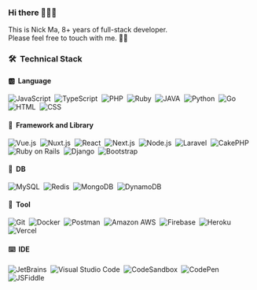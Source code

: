 ### Hi there 🙇🏽‍♂️

This is Nick Ma, 8+ years of full-stack developer.<br>
Please feel free to touch with me. 🤙🏼
<!--
**nickmadev/nickmadev** is a ✨ _special_ ✨ repository because its `README.md` (this file) appears on your GitHub profile.

Here are some ideas to get you started:

- 🔭 I’m currently working on ...
- 🌱 I’m currently learning ...
- 👯 I’m looking to collaborate on ...
- 🤔 I’m looking for help with ...
- 💬 Ask me about ...
- 📫 How to reach me: ...
- 😄 Pronouns: ...
- ⚡ Fun fact: ...
-->

### 🛠 &nbsp;Technical Stack

#### 🆎 &nbsp;Language
![JavaScript](https://img.shields.io/badge/-JavaScript-05122A?style=flat&logo=javascript)&nbsp;
![TypeScript](https://img.shields.io/badge/-TypeScript-05122A?style=flat&logo=typescript)&nbsp;
![PHP](https://img.shields.io/badge/-PHP-05122A?style=flat&logo=php)&nbsp;
![Ruby](https://img.shields.io/badge/-Ruby-05122A?style=flat&logo=ruby&logoColor=red)&nbsp;
![JAVA](https://img.shields.io/badge/-JAVA-05122A?style=flat&logo=java)&nbsp;
![Python](https://img.shields.io/badge/-Python-05122A?style=flat&logo=python)&nbsp;
![Go](https://img.shields.io/badge/-Go-05122A?style=flat&logo=go)&nbsp;
![HTML](https://img.shields.io/badge/-HTML-05122A?style=flat&logo=HTML5)&nbsp;
![CSS](https://img.shields.io/badge/-CSS-05122A?style=flat&logo=CSS3&logoColor=1572B6)&nbsp;
#### 🧩 &nbsp;Framework and Library
![Vue.js](https://img.shields.io/badge/-Vue.js-05122A?style=flat&logo=vuedotjs)&nbsp;
![Nuxt.js](https://img.shields.io/badge/-Nuxt.js-05122A?style=flat&logo=nuxtdotjs)&nbsp;
![React](https://img.shields.io/badge/-React-05122A?style=flat&logo=react)&nbsp;
![Next.js](https://img.shields.io/badge/-Next.js-05122A?style=flat&logo=nextdotjs)&nbsp;
![Node.js](https://img.shields.io/badge/-Node.js-05122A?style=flat&logo=node.js)&nbsp;
![Laravel](https://img.shields.io/badge/-Laravel-05122A?style=flat&logo=laravel)&nbsp;
![CakePHP](https://img.shields.io/badge/-CakePHP-05122A?style=flat&logo=cakephp)&nbsp;
![Ruby on Rails](https://img.shields.io/badge/-Rails-05122A?style=flat&logo=rubyonrails&logoColor=red)&nbsp;
![Django](https://img.shields.io/badge/-Django-05122A?style=flat&logo=django)&nbsp;
![Bootstrap](https://img.shields.io/badge/-Bootstrap-05122A?style=flat&logo=bootstrap&logoColor=563D7C)
#### 💽 &nbsp;DB
![MySQL](https://img.shields.io/badge/-MySQL-05122A?style=flat&logo=mysql&logoColor=white)&nbsp;
![Redis](https://img.shields.io/badge/-Redis-05122A?style=flat&logo=redis)&nbsp;
![MongoDB](https://img.shields.io/badge/-MongoDB-05122A?style=flat&logo=mongodb)&nbsp;
![DynamoDB](https://img.shields.io/badge/-DynamoDB-05122A?style=flat&logo=amazondynamodb)&nbsp;
#### 🧰 &nbsp;Tool
![Git](https://img.shields.io/badge/-Git-05122A?style=flat&logo=git)&nbsp;
![Docker](https://img.shields.io/badge/-Docker-05122A?style=flat&logo=docker)&nbsp;
![Postman](https://img.shields.io/badge/-Postman-05122A?style=flat&logo=postman)&nbsp;
![Amazon AWS](https://img.shields.io/badge/-AWS-05122A?style=flat&logo=amazonaws)&nbsp;
![Firebase](https://img.shields.io/badge/-Firebase-05122A?style=flat&logo=firebase)&nbsp;
![Heroku](https://img.shields.io/badge/-Heroku-05122A?style=flat&logo=heroku)&nbsp;
![Vercel](https://img.shields.io/badge/-Vercel-05122A?style=flat&logo=vercel)&nbsp;
#### ⌨️ &nbsp;IDE
![JetBrains](https://img.shields.io/badge/-JetBrains-05122A?style=flat&logo=jetbrains)&nbsp;
![Visual Studio Code](https://img.shields.io/badge/-VSCode-05122A?style=flat&logo=visualstudiocode&logoColor=blue)&nbsp;
![CodeSandbox](https://img.shields.io/badge/-CodeSandbox-05122A?style=flat&logo=codesandbox)&nbsp;
![CodePen](https://img.shields.io/badge/-CodePen-05122A?style=flat&logo=codepen)&nbsp;
![JSFiddle](https://img.shields.io/badge/-JSFiddle-05122A?style=flat&logo=jsfiddle)&nbsp;

<br />
<!--
<br />
<div wudth="100%">
<img align="left" height="150px" src="https://github-readme-stats.vercel.app/api?username=nickmadev&show_icons=true&theme=merko&count_private=true" />
<img align="left" height="150px" src="https://github-readme-stats.vercel.app/api/top-langs/?username=nickmadev&layout=compact&theme=monokai&count_private=true">
</div>
<br />
-->
